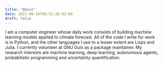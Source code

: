 ```yaml
---
title: "About"
date: 2021-06-26T08:51:26-03:00
draft: false
---
```


I am a computer engineer whose daily work consists of building machine learning models applied to climate forecast. All of the code I write for work is in Python, and the other languages I use to a lesser extent are Lisps and Julia. I currently volunteer at GNU Guix as a package maintainer. My research interests are machine learning, deep learning, autonomous agents, probabilistic programming and uncertainty quantification.